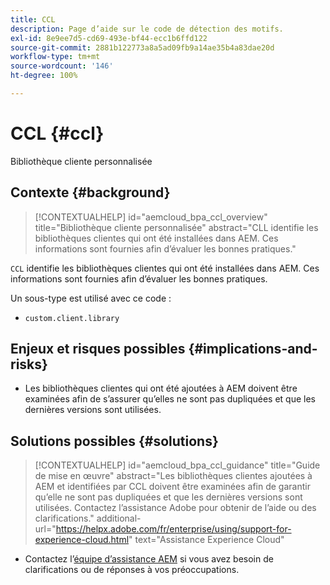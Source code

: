 ```yaml
---
title: CCL
description: Page d’aide sur le code de détection des motifs.
exl-id: 8e9ee7d5-cd69-493e-bf44-ecc1b6ffd122
source-git-commit: 2881b122773a8a5ad09fb9a14ae35b4a83dae20d
workflow-type: tm+mt
source-wordcount: '146'
ht-degree: 100%

---
```


# CCL {#ccl}

Bibliothèque cliente personnalisée

## Contexte {#background}

>[!CONTEXTUALHELP]
>id="aemcloud_bpa_ccl_overview"
>title="Bibliothèque cliente personnalisée"
>abstract="CLL identifie les bibliothèques clientes qui ont été installées dans AEM. Ces informations sont fournies afin d’évaluer les bonnes pratiques."

`CCL` identifie les bibliothèques clientes qui ont été installées dans AEM. Ces informations sont fournies afin d’évaluer les bonnes pratiques.

Un sous-type est utilisé avec ce code :

* `custom.client.library`

## Enjeux et risques possibles {#implications-and-risks}

* Les bibliothèques clientes qui ont été ajoutées à AEM doivent être examinées afin de s’assurer qu’elles ne sont pas dupliquées et que les dernières versions sont utilisées.

## Solutions possibles {#solutions}

>[!CONTEXTUALHELP]
>id="aemcloud_bpa_ccl_guidance"
>title="Guide de mise en œuvre"
>abstract="Les bibliothèques clientes ajoutées à AEM et identifiées par CCL doivent être examinées afin de garantir qu’elle ne sont pas dupliquées et que les dernières versions sont utilisées. Contactez l’assistance Adobe pour obtenir de l’aide ou des clarifications."
>additional-url="https://helpx.adobe.com/fr/enterprise/using/support-for-experience-cloud.html" text="Assistance Experience Cloud"

* Contactez l’[équipe d’assistance AEM](https://helpx.adobe.com/fr/enterprise/using/support-for-experience-cloud.html) si vous avez besoin de clarifications ou de réponses à vos préoccupations.
